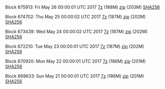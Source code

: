 Block 675913: Fri May 26 00:00:01 UTC 2017 [7z](https://transfer.sh/112jsa/bootstrap.dat.20170526.7z) (188M) [zip](https://transfer.sh/QJaHC/bootstrap.dat.20170526.zip) (203M) [SHA256](https://transfer.sh/E2Gzz/sha256.txt)

Block 674702: Thu May 25 00:00:02 UTC 2017 [7z](https://transfer.sh/ZqkDE/bootstrap.dat.20170525.7z) (187M) [zip](https://transfer.sh/wDBwG/bootstrap.dat.20170525.zip) (202M) [SHA256](https://transfer.sh/Ao6y6/sha256.txt)

Block 673439: Wed May 24 00:00:02 UTC 2017 [7z](https://transfer.sh/uLwQu/bootstrap.dat.20170524.7z) (187M) [zip](https://transfer.sh/KvsW5/bootstrap.dat.20170524.zip) (202M) [SHA256](https://transfer.sh/ekAdQ/sha256.txt)

Block 672210: Tue May 23 00:00:01 UTC 2017 [7z](https://transfer.sh/OHWcL/bootstrap.dat.20170523.7z) (187M) [zip](https://transfer.sh/Gq2tf/bootstrap.dat.20170523.zip) (202M) [SHA256](https://transfer.sh/dDSTQ/sha256.txt)

Block 670920: Mon May 22 00:00:01 UTC 2017 [7z](https://transfer.sh/6hCEB/bootstrap.dat.20170522.7z) (186M) [zip](https://transfer.sh/nog2X/bootstrap.dat.20170522.zip) (201M) [SHA256](https://transfer.sh/lgNRk/sha256.txt)

Block 669633: Sun May 21 00:00:01 UTC 2017 [7z](https://transfer.sh/UtBM6/bootstrap.dat.20170521.7z) (186M) [zip](https://transfer.sh/NGhdm/bootstrap.dat.20170521.zip) (201M) [SHA256](https://transfer.sh/drhtl/sha256.txt)
